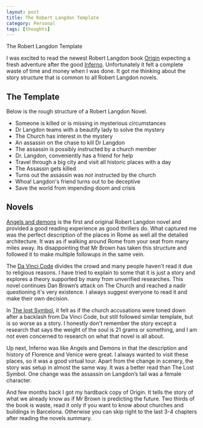 ```yaml
---
layout: post
title: The Robert Langdon Template
category: Personal
tags: [thoughts]
---
```

<div class="custom-post-header gulf-stream">
<div class="custom-post-title">The Robert Langdon Template</div>
</div>

I was excited to read the newest Robert Langdon book [Origin](https://en.wikipedia.org/wiki/Origin_(Dan_Brown_novel)) expecting a fresh
adventure after the good [Inferno](https://en.wikipedia.org/wiki/Inferno_(Dan_Brown_novel)).
Unfortunately it felt a complete waste of time and money when I was done. It got me thinking about the story structure that is common to all Robert Langdon novels.
<!-- more -->
## The Template
Below is the rough structure of a Robert Langdon Novel.

 - Someone is killed or is missing in mysterious circumstances
 - Dr Langdon teams with a beautify lady to solve the mystery
 - The Church has interest in the mystery
 - An assassin on the chase to kill Dr Langdon
 - The assassin is possibly instructed by a church member
 - Dr. Langdon, conveniently has a friend for help
 - Travel through a big city and visit all historic places with a day
 - The Assassin gets killed
 - Turns out the assassin was *not* instructed by the church
 - Whoa! Langdon's friend turns out to be deceptive
 - Save the world from impending doom and crisis

## Novels
[Angels and demons](https://en.wikipedia.org/wiki/Angels_%26_Demons) is the first and original Robert Langdon novel and provided a
good reading experience as good thrillers do. What captured me was the perfect description of the places in Rome as well all the
detailed architecture. It was as if walking around Rome from your seat from many miles away. Its disappointing that Mr Brown has taken this structure and followed it to make multiple followups in the same vein.

The [Da Vinci Code](https://en.wikipedia.org/wiki/The_Da_Vinci_Code) divides the crowd and many people haven't read it due to
religious reasons. I have tried to explain to some that it is just a story and explores a theory supported by many from unverified
researches. This novel continues Dan Brown’s attack on The Church and reached a nadir questioning it's very existence. I always
suggest everyone to read it and make their own decision.

In [The lost Symbol](https://en.wikipedia.org/wiki/The_Lost_Symbol), it felt as if the church accusations were toned down after a
backlash from Da Vinci Code, but still followed similar template, but is so worse as a story. I honestly don't remember the story
except a research that says the weight of the soul is 21 grams or something, and I am not even concerned to research on what
that novel is all about.

Up next, Inferno was like Angels and Demons in that the description and history of Florence and Venice were great. I always wanted
to visit these places, so it was a good virtual tour. Apart from the change in scenery, the story was setup in almost the same way.
It was a better read than The Lost Symbol. One change was the assassin on Langdon’s tail was a female character.

And few months back I got my hardback copy of Origin. It tells the story of what we already know as if Mr Brown is predicting the
future. Two thirds of the book is waste, read it only if you want to know about churches and buildings in Barcelona. Otherwise you
can skip right to the last 3-4 chapters after reading the novels summary.
